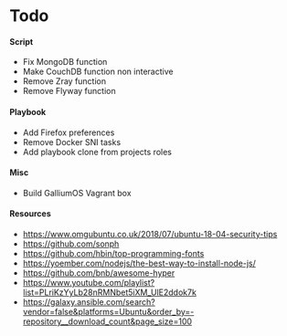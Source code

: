 # Todo

#### Script
- Fix MongoDB function
- Make CouchDB function non interactive
- Remove Zray function
- Remove Flyway function

#### Playbook
- Add Firefox preferences
- Remove Docker SNI tasks
- Add playbook clone from projects roles


#### Misc
- Build GalliumOS Vagrant box

#### Resources

- https://www.omgubuntu.co.uk/2018/07/ubuntu-18-04-security-tips
- https://github.com/sonph
- https://github.com/hbin/top-programming-fonts
- https://yoember.com/nodejs/the-best-way-to-install-node-js/
- https://github.com/bnb/awesome-hyper
- https://www.youtube.com/playlist?list=PLriKzYyLb28nRMNbet5iXM_UlE2ddok7k
- https://galaxy.ansible.com/search?vendor=false&platforms=Ubuntu&order_by=-repository__download_count&page_size=100
